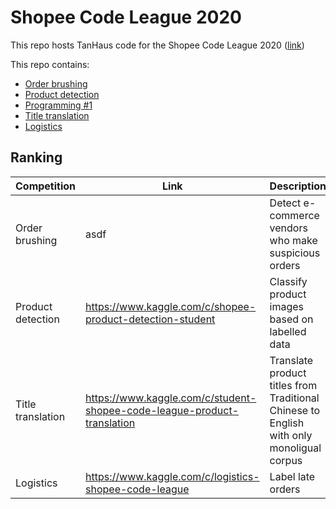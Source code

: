 # Shopee Code League 2020

This repo hosts TanHaus code for the Shopee Code League 2020 ([link](https://careers.shopee.sg/codeleague/))

This repo contains:
- [Order brushing](order_brushing)
- [Product detection](product_detection)
- [Programming #1](programming_1)
- [Title translation](title_translation)
- [Logistics](logistics)

## Ranking

Competition | Link | Description
------------|------|------------
Order brushing | asdf | Detect e-commerce vendors who make suspicious orders
Product detection | https://www.kaggle.com/c/shopee-product-detection-student | Classify product images based on labelled data
Title translation | https://www.kaggle.com/c/student-shopee-code-league-product-translation | Translate product titles from Traditional Chinese to English with only monoligual corpus
Logistics | https://www.kaggle.com/c/logistics-shopee-code-league | Label late orders